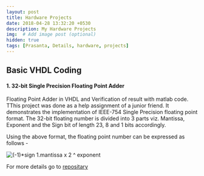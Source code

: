 ```yaml
---
layout: post
title: Hardware Projects
date: 2018-04-28 13:32:20 +0530
description: My Hardware Projects
img:  # Add image post (optional)
hidden: true
tags: [Prasanta, Details, hardware, projects]
---
```


## Basic VHDL Coding

#### 1. 32-bit Single Precision Floating Point Adder

Floating Point Adder in VHDL and Verification of result with matlab code. TThis project was done as a help assignment of a junior friend. It demonstrates the implementation of IEEE-754 Single Precision floating point format. The 32-bit floating number is divided into 3 parts viz. Mantissa, Exponent and the Sign bit of length 23, 8 and 1 bits accordingly.

Using the above format, the floating point number can be expressed as follows -

![(-1)*sign 1.mantissa x 2 ^ exponent](http://www.sciweavers.org/tex2img.php?eq=(-1)^s^i^g^n*(1.mantissa)*2^e^x^p^o^n^e^n^t&bc=White&fc=Black&im=jpg&fs=12&ff=arev&edit=)

For more details go to [repositary](https://github.com/prashal/fp_adder) 
